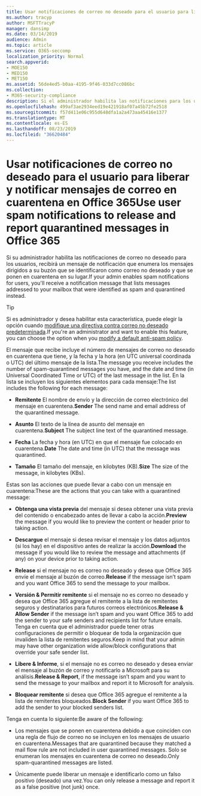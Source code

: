 ```yaml
---
title: Usar notificaciones de correo no deseado para el usuario para liberar y notificar mensajes de correo en cuarentena en Office 365
ms.author: tracyp
author: MSFTTracyP
manager: dansimp
ms.date: 03/14/2019
audience: Admin
ms.topic: article
ms.service: O365-seccomp
localization_priority: Normal
search.appverid:
- MOE150
- MED150
- MET150
ms.assetid: 56de4ed5-b0aa-4195-9f46-033d7cc086bc
ms.collection:
- M365-security-compliance
description: Si el administrador habilita las notificaciones para los usuarios, recibirá un mensaje de notificación que enumera los mensajes enviados a su buzón que se identificaron como correo no deseado, en masa o de suplantación de identidad. Puede liberar o informar de los mensajes después de recibir la notificación.
ms.openlocfilehash: 499af3ae2934eed19e421918af07a45b72fe2518
ms.sourcegitcommit: f57d411e06c955d648dfa1a2a473aa45416e1377
ms.translationtype: MT
ms.contentlocale: es-ES
ms.lasthandoff: 08/23/2019
ms.locfileid: "36620484"
---
```

# <a name="use-user-spam-notifications-to-release-and-report-quarantined-messages-in-office-365"></a><span data-ttu-id="5510f-104">Usar notificaciones de correo no deseado para el usuario para liberar y notificar mensajes de correo en cuarentena en Office 365</span><span class="sxs-lookup"><span data-stu-id="5510f-104">Use user spam notifications to release and report quarantined messages in Office 365</span></span>

<span data-ttu-id="5510f-105">Si su administrador habilita las notificaciones de correo no deseado para los usuarios, recibirá un mensaje de notificación que enumera los mensajes dirigidos a su buzón que se identificaron como correo no deseado y que se ponen en cuarentena en su lugar.</span><span class="sxs-lookup"><span data-stu-id="5510f-105">If your admin enables spam notifications for users, you'll receive a notification message that lists messages addressed to your mailbox that were identified as spam and quarantined instead.</span></span>
  
> [!TIP]
> <span data-ttu-id="5510f-106">Si es administrador y desea habilitar esta característica, puede elegir la opción cuando [modifique una directiva contra correo no deseado predeterminada](https://go.microsoft.com/fwlink/?LinkId=800313).</span><span class="sxs-lookup"><span data-stu-id="5510f-106">If you're an administrator and want to enable this feature, you can choose the option when you [modify a default anti-spam policy](https://go.microsoft.com/fwlink/?LinkId=800313).</span></span> 
  
<span data-ttu-id="5510f-107">El mensaje que recibe incluye el número de mensajes de correo no deseado en cuarentena que tiene, y la fecha y la hora (en UTC universal coordinada o UTC) del último mensaje de la lista.</span><span class="sxs-lookup"><span data-stu-id="5510f-107">The message you receive includes the number of spam-quarantined messages you have, and the date and time (in Universal Coordinated Time or UTC) of the last message in the list.</span></span> <span data-ttu-id="5510f-108">En la lista se incluyen los siguientes elementos para cada mensaje:</span><span class="sxs-lookup"><span data-stu-id="5510f-108">The list includes the following for each message:</span></span>
  
- <span data-ttu-id="5510f-109">**Remitente** El nombre de envío y la dirección de correo electrónico del mensaje en cuarentena.</span><span class="sxs-lookup"><span data-stu-id="5510f-109">**Sender** The send name and email address of the quarantined message.</span></span> 
    
- <span data-ttu-id="5510f-110">**Asunto** El texto de la línea de asunto del mensaje en cuarentena.</span><span class="sxs-lookup"><span data-stu-id="5510f-110">**Subject** The subject line text of the quarantined message.</span></span> 
    
- <span data-ttu-id="5510f-111">**Fecha** La fecha y hora (en UTC) en que el mensaje fue colocado en cuarentena.</span><span class="sxs-lookup"><span data-stu-id="5510f-111">**Date** The date and time (in UTC) that the message was quarantined.</span></span> 
    
- <span data-ttu-id="5510f-112">**Tamaño** El tamaño del mensaje, en kilobytes (KB).</span><span class="sxs-lookup"><span data-stu-id="5510f-112">**Size** The size of the message, in kilobytes (KBs).</span></span> 
    
<span data-ttu-id="5510f-113">Estas son las acciones que puede llevar a cabo con un mensaje en cuarentena:</span><span class="sxs-lookup"><span data-stu-id="5510f-113">These are the actions that you can take with a quarantined message:</span></span>

- <span data-ttu-id="5510f-114">**Obtenga una vista previa** del mensaje si desea obtener una vista previa del contenido o encabezado antes de llevar a cabo la acción.</span><span class="sxs-lookup"><span data-stu-id="5510f-114">**Preview** the message if you would like to preview the content or header prior to taking action.</span></span>

- <span data-ttu-id="5510f-115">**Descargue** el mensaje si desea revisar el mensaje y los datos adjuntos (si los hay) en el dispositivo antes de realizar la acción.</span><span class="sxs-lookup"><span data-stu-id="5510f-115">**Download** the message if you would like to review the message and attachments (if any) on your device prior to taking action.</span></span>

- <span data-ttu-id="5510f-116">**Release** si el mensaje no es correo no deseado y desea que Office 365 envíe el mensaje al buzón de correo.</span><span class="sxs-lookup"><span data-stu-id="5510f-116">**Release** if the message isn’t spam and you want Office 365 to send the message to your mailbox.</span></span>

- <span data-ttu-id="5510f-117">**Versión & Permitir remitente** si el mensaje no es correo no deseado y desea que Office 365 agregue el remitente a la lista de remitentes seguros y destinatarios para futuros correos electrónicos.</span><span class="sxs-lookup"><span data-stu-id="5510f-117">**Release & Allow Sender** if the message isn’t spam and you want Office 365 to add the sender to your safe senders and recipients list for future emails.</span></span> <span data-ttu-id="5510f-118">Tenga en cuenta que el administrador puede tener otras configuraciones de permitir o bloquear de toda la organización que invaliden la lista de remitentes seguros.</span><span class="sxs-lookup"><span data-stu-id="5510f-118">Keep in mind that your admin may have other organization wide allow/block configurations that override your safe sender list.</span></span>

- <span data-ttu-id="5510f-119">**Libere & Informe**, si el mensaje no es correo no deseado y desea enviar el mensaje al buzón de correo y notificarlo a Microsoft para su análisis.</span><span class="sxs-lookup"><span data-stu-id="5510f-119">**Release & Report**, if the message isn’t spam and you want to send the message to your mailbox and report it to Microsoft for analysis.</span></span>

- <span data-ttu-id="5510f-120">**Bloquear remitente** si desea que Office 365 agregue el remitente a la lista de remitentes bloqueados.</span><span class="sxs-lookup"><span data-stu-id="5510f-120">**Block Sender** if you want Office 365 to add the sender to your blocked senders list.</span></span>

<span data-ttu-id="5510f-121">Tenga en cuenta lo siguiente:</span><span class="sxs-lookup"><span data-stu-id="5510f-121">Be aware of the following:</span></span>
  
- <span data-ttu-id="5510f-122">Los mensajes que se ponen en cuarentena debido a que coinciden con una regla de flujo de correo no se incluyen en los mensajes de usuario en cuarentena.</span><span class="sxs-lookup"><span data-stu-id="5510f-122">Messages that are quarantined because they matched a mail flow rule are not included in user quarantined messages.</span></span> <span data-ttu-id="5510f-123">Solo se enumeran los mensajes en cuarentena de correo no deseado.</span><span class="sxs-lookup"><span data-stu-id="5510f-123">Only spam-quarantined messages are listed.</span></span>
    
- <span data-ttu-id="5510f-124">Únicamente puede liberar un mensaje e identificarlo como un falso positivo (deseado) una vez.</span><span class="sxs-lookup"><span data-stu-id="5510f-124">You can only release a message and report it as a false positive (not junk) once.</span></span>
    


